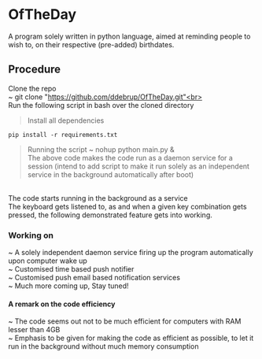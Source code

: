 # OfTheDay
A program solely written in python language, aimed at reminding people to wish to, on their respective (pre-added) birthdates.

## Procedure

Clone the repo<br>
~ git clone "https://github.com/ddebrup/OfTheDay.git"<br>
<br>
Run the following script in bash over the cloned directory<br>
> Install all dependencies
```
pip install -r requirements.txt
```
> Running the script
~ nohup python main.py &<br>
The above code makes the code run as a daemon service for a session (intend to add script to make it run solely as an independent service in the background automatically after boot)<br>
<br>
The code starts running in the background as a service <br>
The keyboard gets listened to, as and when a given key combination gets pressed, the following demonstrated feature gets into working.<br>

### Working on
~ A solely independent daemon service firing up the program automatically upon computer wake up<br>
~ Customised time based push notifier<br>
~ Customised push email based notification services<br>
~ Much more coming up, Stay tuned!<br>

#### A remark on the code efficiency
~ The code seems out not to be much efficient for computers with RAM lesser than 4GB<br>
~ Emphasis to be given for making the code as efficient as possible, to let it run in the background without much memory consumption
